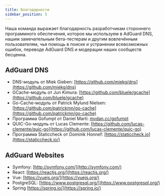 ```yaml
---
title: Благодарности
sidebar_position: 5
---
```


Наша команда выражает благодарность разработчикам стороннего программного обеспечения, которое мы используем в AdGuard DNS, нашим замечательным бета-тестерам и другим вовлечённым пользователям, чья помощь в поиске и устранении всевозможных ошибок, переводе AdGuard DNS и модерации наших сообществ бесценна.

## AdGuard DNS

* DNS-модуль от Miek Gieben: [https://github.com/miekg/dns](https://github.com/miekg/dns)
* GCache-модуль от Jun Kimura: [https://github.com/bluele/gcache](https://github.com/bluele/gcache)
* Go-Cache-модуль от Patrick Mylund Nielsen: [https://github.com/patrickmn/go-cache](https://github.com/patrickmn/go-cache)
* Программа Gofumpt от Daniel Martí: [mvdan.cc/gofumpt](https://github.com/mvdan/gofumpt)
* QUIC-Go-модуль от Lucas Clemente: [https://github.com/lucas-clemente/quic-go](https://github.com/lucas-clemente/quic-go)
* Программа Staticcheck от Dominik Honnef: [https://staticcheck.io](https://staticcheck.io/)

## AdGuard Websites

* Symfony: [http://symfony.com/](http://symfony.com/)
* React: [https://reactjs.org/](https://reactjs.org/)
* Vue: [https://vuejs.org/](https://vuejs.org/)
* PostgreSQL: [https://www.postgresql.org/](https://www.postgresql.org/)
* Spring [https://spring.io/](https://spring.io/)



